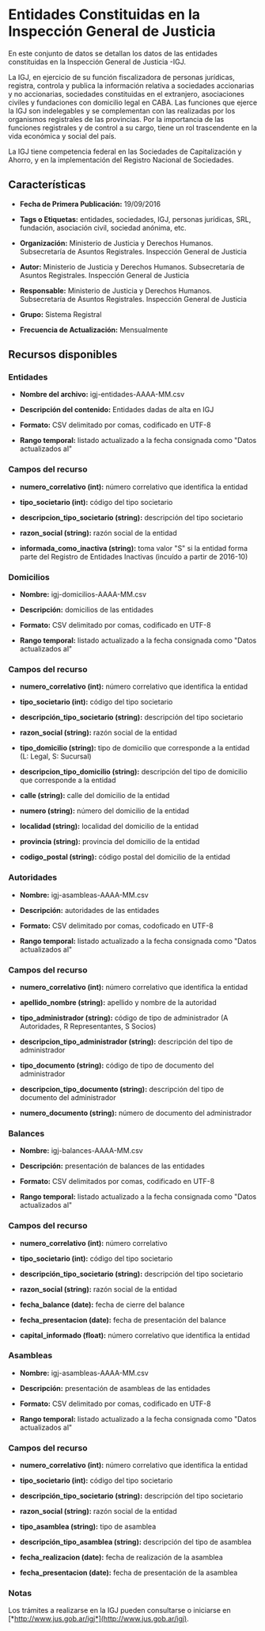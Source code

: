 Entidades Constituidas en la Inspección General de Justicia
===========================================================

En este conjunto de datos se detallan los datos de las entidades constituidas en la Inspección General de Justicia -IGJ.

La IGJ, en ejercicio de su función fiscalizadora de personas jurídicas, registra, controla y publica la información relativa a sociedades accionarias y no accionarias, sociedades constituidas en el extranjero, asociaciones civiles y fundaciones con domicilio legal en CABA. Las funciones que ejerce la IGJ son indelegables y se complementan con las realizadas por los organismos registrales de las provincias. Por la importancia de las funciones registrales y de control a su cargo, tiene un rol trascendente en la vida económica y social del país.

La IGJ tiene competencia federal en las Sociedades de Capitalización y Ahorro, y en la implementación del Registro Nacional de Sociedades.

Características
---------------

-   **Fecha de Primera Publicación:** 19/09/2016

-   **Tags o Etiquetas:** entidades, sociedades, IGJ, personas jurídicas, SRL, fundación, asociación civil, sociedad anónima, etc.

-   **Organización:** Ministerio de Justicia y Derechos Humanos. Subsecretaría de Asuntos Registrales. Inspección General de Justicia

-   **Autor:** Ministerio de Justicia y Derechos Humanos. Subsecretaría de Asuntos Registrales. Inspección General de Justicia

-   **Responsable:** Ministerio de Justicia y Derechos Humanos. Subsecretaría de Asuntos Registrales. Inspección General de Justicia
-   **Grupo:** Sistema Registral

-   **Frecuencia de Actualización:** Mensualmente

Recursos disponibles
--------------------

### Entidades

-   **Nombre del archivo:** igj-entidades-AAAA-MM.csv

-   **Descripción del contenido:** Entidades dadas de alta en IGJ

-   **Formato:** CSV delimitado por comas, codificado en UTF-8

-   **Rango temporal:** listado actualizado a la fecha consignada como "Datos actualizados al"

### Campos del recurso

-   **numero_correlativo (int):** número correlativo que identifica la entidad

-   **tipo_societario (int):** código del tipo societario

-   **descripcion_tipo_societario (string):** descripción del tipo societario

-   **razon_social (string):** razón social de la entidad

-   **informada_como_inactiva (string):** toma valor "S" si la entidad forma parte del Registro de Entidades Inactivas (incuído a partir de 2016-10)

### Domicilios

-   **Nombre:** igj-domicilios-AAAA-MM.csv

-   **Descripción:** domicilios de las entidades

-   **Formato:** CSV delimitado por comas, codificado en UTF-8

-   **Rango temporal:** listado actualizado a la fecha consignada como "Datos actualizados al"

### Campos del recurso

-   **numero\_correlativo (int):** número correlativo que identifica la entidad

-   **tipo\_societario (int):** código del tipo societario

-   **descripción\_tipo\_societario (string):** descripción del tipo societario

-   **razon\_social (string):** razón social de la entidad

-   **tipo\_domicilio (string):** tipo de domicilio que corresponde a la entidad (L: Legal, S: Sucursal)

-   **descripcion\_tipo\_domicilio (string):** descripción del tipo de domicilio que corresponde a la entidad

-   **calle (string):** calle del domicilio de la entidad

-   **numero (string):** número del domicilio de la entidad

-   **localidad (string):** localidad del domicilio de la entidad

-   **provincia (string):** provincia del domicilio de la entidad

-   **codigo\_postal (string):** código postal del domicilio de la entidad

### Autoridades

-   **Nombre:** igj-asambleas-AAAA-MM.csv

-   **Descripción:** autoridades de las entidades

-   **Formato:** CSV delimitado por comas, codoficado en UTF-8

-   **Rango temporal:** listado actualizado a la fecha consignada como "Datos actualizados al"

### Campos del recurso

-   **numero\_correlativo (int):** número correlativo que identifica la entidad

-   **apellido\_nombre (string):** apellido y nombre de la autoridad

-   **tipo\_administrador (string):** código de tipo de administrador (A Autoridades, R Representantes, S Socios)

-   **descripcion\_tipo\_administrador (string):** descripción del tipo de administrador

-   **tipo\_documento (string):** código de tipo de documento del administrador

-   **descripcion\_tipo\_documento (string):** descripción del tipo de documento del administrador

-   **numero\_documento (string):** número de documento del administrador

### Balances

-   **Nombre:** igj-balances-AAAA-MM.csv

-   **Descripción:** presentación de balances de las entidades

-   **Formato:** CSV delimitados por comas, codificado en UTF-8

-   **Rango temporal:** listado actualizado a la fecha consignada como "Datos actualizados al"

### Campos del recurso

-   **numero\_correlativo (int):** número correlativo

-   **tipo\_societario (int):** código del tipo societario

-   **descripción\_tipo\_societario (string):** descripción del tipo societario

-   **razon\_social (string):** razón social de la entidad

-   **fecha\_balance (date):** fecha de cierre del balance

-   **fecha\_presentacion (date):** fecha de presentación del balance

-   **capital\_informado (float):** número correlativo que identifica la entidad

### Asambleas

-   **Nombre:** igj-asambleas-AAAA-MM.csv

-   **Descripción:** presentación de asambleas de las entidades

-   **Formato:** CSV delimitado por comas, codificado en UTF-8

-   **Rango temporal:** listado actualizado a la fecha consignada como "Datos actualizados al"

### Campos del recurso

-   **numero\_correlativo (int):** número correlativo que identifica la entidad

-   **tipo\_societario (int):** código del tipo societario

-   **descripción\_tipo\_societario (string):** descripción del tipo societario

-   **razon\_social (string):** razón social de la entidad

-   **tipo\_asamblea (string):** tipo de asamblea

-   **descripción\_tipo\_asamblea (string):** descripción del tipo de asamblea

-   **fecha\_realizacion (date):** fecha de realización de la asamblea

-   **fecha\_presentacion (date):** fecha de presentación de la asamblea


### Notas

Los trámites a realizarse en la IGJ pueden consultarse o iniciarse en [*http://www.jus.gob.ar/igj*](http://www.jus.gob.ar/igj).
